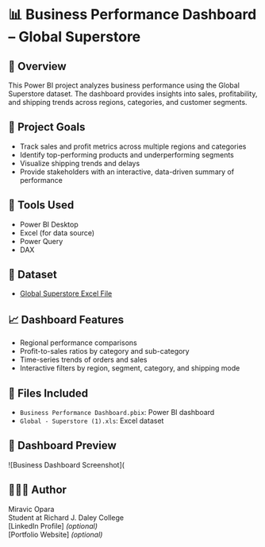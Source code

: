 # 📊 Business Performance Dashboard – Global Superstore

## 📌 Overview
This Power BI project analyzes business performance using the Global Superstore dataset. The dashboard provides insights into sales, profitability, and shipping trends across regions, categories, and customer segments.

## 🎯 Project Goals
- Track sales and profit metrics across multiple regions and categories
- Identify top-performing products and underperforming segments
- Visualize shipping trends and delays
- Provide stakeholders with an interactive, data-driven summary of performance

## 🧰 Tools Used
- Power BI Desktop
- Excel (for data source)
- Power Query
- DAX

## 📁 Dataset
- [Global Superstore Excel File](Global%20-%20Superstore%20(1).xls)

## 📈 Dashboard Features
- Regional performance comparisons
- Profit-to-sales ratios by category and sub-category
- Time-series trends of orders and sales
- Interactive filters by region, segment, category, and shipping mode

## 📎 Files Included
- `Business Performance Dashboard.pbix`: Power BI dashboard
- `Global - Superstore (1).xls`: Excel dataset

## 📸 Dashboard Preview

![Business Dashboard Screenshot](

## 👩🏽‍💻 Author
Miravic Opara  
Student at Richard J. Daley College  
[LinkedIn Profile] *(optional)*  
[Portfolio Website] *(optional)*
